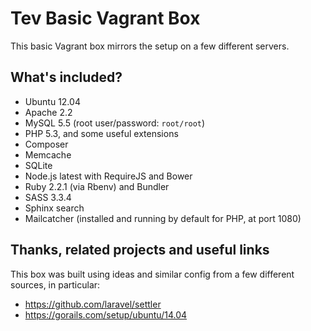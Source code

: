 # Tev Basic Vagrant Box

This basic Vagrant box mirrors the setup on a few different servers.

## What's included?

* Ubuntu 12.04
* Apache 2.2
* MySQL 5.5 (root user/password: `root/root`)
* PHP 5.3, and some useful extensions
* Composer
* Memcache
* SQLite
* Node.js latest with RequireJS and Bower
* Ruby 2.2.1 (via Rbenv) and Bundler
* SASS 3.3.4
* Sphinx search
* Mailcatcher (installed and running by default for PHP, at port 1080)

## Thanks, related projects and useful links

This box was built using ideas and similar config from a few different sources,
in particular:

* https://github.com/laravel/settler
* https://gorails.com/setup/ubuntu/14.04
